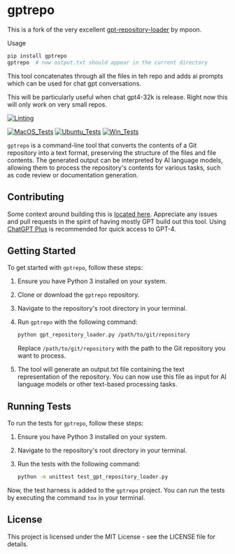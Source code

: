 # gptrepo

This is a fork of the very excellent [gpt-repository-loader](https://github.com/mpoon/gpt-repository-loader) by mpoon.


Usage
```python
pip install gptrepo
gptrepo  # now output.txt should appear in the current directory
```

This tool concatenates through all the files in teh repo and adds ai prompts which can be used for chat gpt conversations.

This will be particularly useful when chat gpt4-32k is release. Right now this will only work on very small repos.

[![Linting](../../actions/workflows/lint.yml/badge.svg)](../../actions/workflows/lint.yml)

[![MacOS_Tests](../../actions/workflows/push_macos.yml/badge.svg)](../../actions/workflows/push_macos.yml)
[![Ubuntu_Tests](../../actions/workflows/push_ubuntu.yml/badge.svg)](../../actions/workflows/push_ubuntu.yml)
[![Win_Tests](../../actions/workflows/push_win.yml/badge.svg)](../../actions/workflows/push_win.yml)

`gptrepo` is a command-line tool that converts the contents of a Git repository into a text format, preserving the structure of the files and file contents. The generated output can be interpreted by AI language models, allowing them to process the repository's contents for various tasks, such as code review or documentation generation.

## Contributing
Some context around building this is [located here](https://github.com/mpoon/gpt-repository-loader/discussions/18). Appreciate any issues and pull requests in the spirit of having mostly GPT build out this tool. Using [ChatGPT Plus](https://chat.openai.com/) is recommended for quick access to GPT-4.

## Getting Started

To get started with `gptrepo`, follow these steps:

1. Ensure you have Python 3 installed on your system.
2. Clone or download the `gptrepo` repository.
3. Navigate to the repository's root directory in your terminal.
4. Run `gptrepo` with the following command:

   ```bash
   python gpt_repository_loader.py /path/to/git/repository
   ```
    Replace `/path/to/git/repository` with the path to the Git repository you want to process.

5. The tool will generate an output.txt file containing the text representation of the repository. You can now use this file as input for AI language models or other text-based processing tasks.

## Running Tests

To run the tests for `gptrepo`, follow these steps:

1. Ensure you have Python 3 installed on your system.
2. Navigate to the repository's root directory in your terminal.
3. Run the tests with the following command:

   ```bash
   python -m unittest test_gpt_repository_loader.py
   ```
Now, the test harness is added to the `gptrepo` project. You can run the tests by executing the command `tox` in your terminal.

## License
This project is licensed under the MIT License - see the LICENSE file for details.
